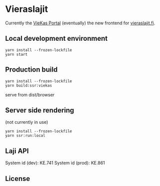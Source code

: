 # Vieraslajit
Currently the [VieKas Portal](https://viekas.laji.fi)
(eventually) the new frontend for [vieraslajit.fi](https://vieraslajit-dev.laji.fi).

## Local development environment
```
yarn install --frozen-lockfile
yarn start
```

## Production build
```
yarn install --frozen-lockfile
yarn build:ssr:viekas
```
serve from dist/browser

## Server side rendering
(not currently in use)
```
yarn install --frozen-lockfile
yarn ssr:run:local
```

## Laji API
System id (dev): KE.741
System id (prod): KE.861

## License

